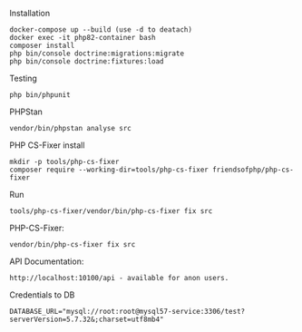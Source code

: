 Installation
    
    docker-compose up --build (use -d to deatach)
    docker exec -it php82-container bash
    composer install
    php bin/console doctrine:migrations:migrate
    php bin/console doctrine:fixtures:load
    

Testing

    php bin/phpunit

PHPStan

    vendor/bin/phpstan analyse src

PHP CS-Fixer install

    mkdir -p tools/php-cs-fixer
    composer require --working-dir=tools/php-cs-fixer friendsofphp/php-cs-fixer

Run
    
    tools/php-cs-fixer/vendor/bin/php-cs-fixer fix src

PHP-CS-Fixer:

    vendor/bin/php-cs-fixer fix src

API Documentation:

    http://localhost:10100/api - available for anon users.

Credentials to DB

    DATABASE_URL="mysql://root:root@mysql57-service:3306/test?serverVersion=5.7.32&;charset=utf8mb4"